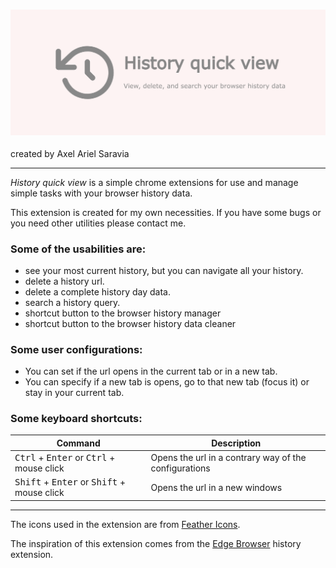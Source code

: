 ### ![History Quick View](./media/promotion/marquee.png)
created by Axel Ariel Saravia

---

*History quick view* is a simple chrome extensions for use and manage simple tasks with your browser history data.

This extension is created for my own necessities. If you have some bugs or you need other utilities please contact me.


### Some of the usabilities are: 
- see your most current history, but you can navigate all your history.
- delete a history url.
- delete a complete history day data.
- search a history query.
- shortcut button to the browser history manager
- shortcut button to the browser history data cleaner

### Some user configurations:
- You can set if the url opens in the current tab or in a new tab.
- You can specify if a new tab is opens, go to that new tab (focus it) or stay in your current tab.

### Some keyboard shortcuts:

| Command | Description |
| --- | ---|
| <kbd>Ctrl</kbd> + <kbd>Enter</kbd> or <kbd>Ctrl</kbd> + mouse click| Opens the url in a contrary way of the configurations
| <kbd>Shift</kbd> + <kbd>Enter</kbd> or <kbd>Shift</kbd> + mouse click| Opens the url in a new windows |

---

The icons used in the extension are from [Feather Icons](https://feathericons.com/).

The inspiration of this extension comes from the [Edge Browser](https://www.microsoft.com/en-us/edge) history extension.